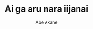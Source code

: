--- 
slug: "ai-ga-aru-nara-iijanai"
title: "Ai ga aru nara iijanai"
publishdate: "2018-12-29"
src: "https://365manga.net/manga/ai-ga-aru-nara-iijanai"
author: "Abe Akane"
image: "https://data.365manga.net/images/thumbnails/32631-ai-ga-aru-nara-iijanai.jpg"
tags: ["Drama","Romance","Yaoi"]
chapters: ["Chapter 1: It's Still Love (part 1)"]
chapterlinks: ["https://365manga.net/ai-ga-aru-nara-iijanai/chapter-1.html"]
description: "A manga picking up Yoshinaga and Takao's story a few years later. Takao, now a college graduate, starts up a small business with ex-classmates. However, the life of an adult is not what be expected it to be ultimately leaving him with his newly found inner turmoil."
---